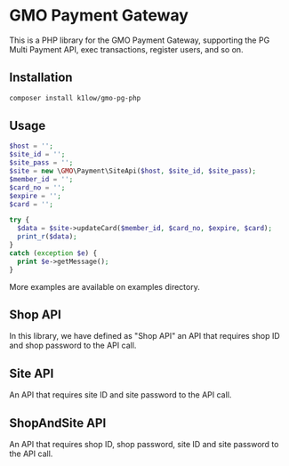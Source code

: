 GMO Payment Gateway
===================

This is a PHP library for the GMO Payment Gateway, supporting the PG Multi Payment API, exec transactions, register users, and so on.

Installation
------------

```bash
composer install k1low/gmo-pg-php
```

Usage
-----

```php
$host = '';
$site_id = '';
$site_pass = '';
$site = new \GMO\Payment\SiteApi($host, $site_id, $site_pass);
$member_id = '';
$card_no = '';
$expire = '';
$card = '';

try {
  $data = $site->updateCard($member_id, $card_no, $expire, $card);
  print_r($data);
}
catch (exception $e) {
  print $e->getMessage();
}
```
More examples are available on examples directory.

Shop API
--------

In this library, we have defined as "Shop API" an API that requires shop ID and shop password to the API call.

Site API
--------

An API that requires site ID and site password to the API call.

ShopAndSite API
---------------

An API that requires shop ID, shop password, site ID and site password to the API call.
